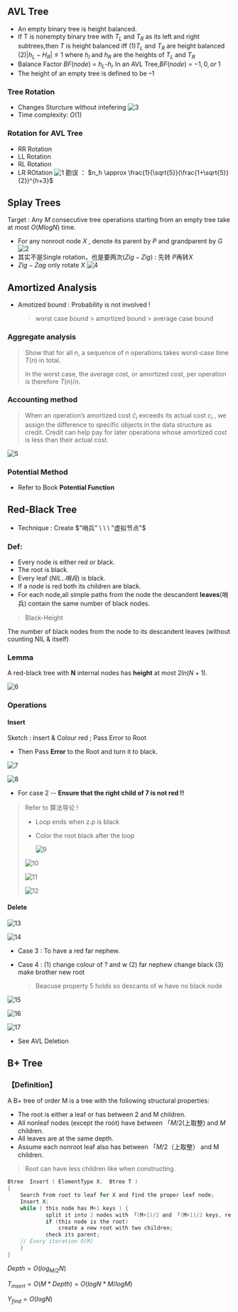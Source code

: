 ## AVL Tree
* An empty binary tree is height balanced.
* If T is nonempty binary tree with $T_L$ and $T_R$ as its left and right subtrees,then $T$ is height balanced iff
  (1)$T_L$ and $T_R$ are height balanced
  (2)$|h_L-H_R|\le 1$ where $h_l$ and $h_R$ are the heights of $T_L$ and $T_R$
* Balance Factor $BF(node)$ = $h_L$-$h_r$
  In an AVL Tree,$BF(node)$ = $-1,0,or\ 1$
* The height of an empty tree is defined to be $–1$
### Tree Rotation
* Changes Sturcture without intefering 
  ![3](3.png)
* Time complexity: $O(1)$
### Rotation for AVL Tree
* RR Rotation
* LL Rotation
* RL Rotation
* LR ROtation
![1](1.png)
勘误 ： $n_h \approx \frac{1}{\sqrt{5}}(\frac{1+\sqrt{5}}{2})^{h+3}$
## Splay Trees
Target :  Any $M$ consecutive tree operations starting from an empty tree take at most $O(M log N)$ time.
* For any nonroot node $X$ , denote its parent by $P$ and grandparent by $G$
![2](2.png)
* 其实不是Single rotation，也是要两次$(Zig-Zig)$ : 先转 $P$再转$X$
* $Zig-Zag$ only rotate $X$
![4](4.png)

## Amortized Analysis

* Amotized bound :  Probability is not involved !

  > worst case bound > amortized bound > average case bound

### Aggregate analysis

> Show that for all n, a sequence of n operations takes worst-case time $T(n)$ in total.  
>
> In the worst case, the average cost, or amortized cost, per operation is therefore $T(n)/n$.

### Accounting method

> When an operation’s amortized cost  $\hat{c}_i$ exceeds its actual cost $c_i$ , we assign the difference to specific objects in the data structure as credit. Credit can help pay for later operations whose amortized cost is less than their actual cost.

![5](5.png)

### Potential Method

* Refer to Book **Potential Function**

## Red-Black Tree

* Technique : Create $"哨兵" \ \ \ "虚拟节点"$

### Def:

* Every node is either red or black.
* The root is black.
* Every leaf ($NIL..哨兵$) is black.
* If a node is red both its children are black.
* For each node,all simple paths from the node the descandent **leaves**(哨兵) contain the same number of black nodes.

> Black-Height

The number of black nodes from the node to its descandent leaves (without counting NIL & itself) 

### Lemma

A red-black tree with **N** internal nodes has **height** at most  $2ln(N +1)$​.

![6](6.png)

### Operations

#### Insert

Sketch : Insert & Colour red ; Pass Error to Root

* Then Pass **Error** to the Root and turn it to black.

![7](7.png)

![8](8.png)

* For case 2 -- **Ensure that the right child of 7 is not red !!**

> Refer to 算法导论 !
>
> * Loop ends when z.p is black
>
> * Color the root black after the loop
>
>   ![9](9.png)
>
> ![10](10.png)
>
> ![11](11.png)
>
> ![12](12.png)

#### Delete

![13](13.png)

![14](14.png)

* Case 3 : To have a red far nephew.

* Case 4 : (1) change colour of ? and w (2) far nephew change black (3) make brother new root

  > Beacuse property 5 holds so descants of w have no black node

![15](15.png)

![16](16.png)

![17](17.png)



* See AVL Deletion

## B+ Tree

### 【Definition】

A B+ tree of order M is a tree with the following structural properties:

* The root is either a leaf or has between 2 and M children.
* All nonleaf nodes (except the root) have between $「M/2$(上取整) and $M$ children.
* All leaves are at the same depth.
* Assume each nonroot leaf also has between $「M/2$（上取整） and M children.

> Root can have less children like when constructing.

```C
Btree  Insert ( ElementType X,  Btree T ) 
{ 
	Search from root to leaf for X and find the proper leaf node;
	Insert X;
	while ( this node has M+1 keys ) {
    		split it into 2 nodes with 「(M+1)/2 and 「(M+1)/2 keys, respectively;
    		if (this node is the root)
        		create a new root with two children;
    		check its parent;
    // Every iteration O(M)
	}
} 
```

$Depth = O(log_{M/2}N)$​

$T_{insert} = O(M* Depth)=O(logN*M/logM)$​ 

$Y_{find} = O(logN)$​

